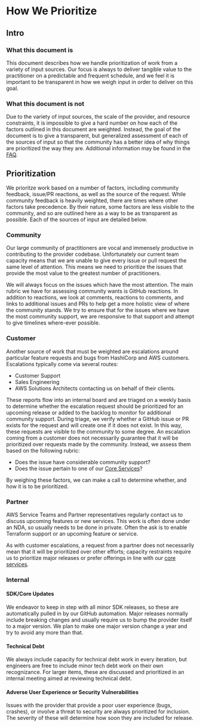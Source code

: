 # How We Prioritize

## Intro

### What this document is

This document describes how we handle prioritization of work from a variety of input sources. Our focus is always to deliver tangible value to the practitioner on a predictable and frequent schedule, and we feel it is important to be transparent in how we weigh input in order to deliver on this goal.

### What this document is not

Due to the variety of input sources, the scale of the provider, and resource constraints, it is impossible to give a hard number on how each of the factors outlined in this document are weighted. Instead, the goal of the document is to give a transparent, but generalized assessment of each of the sources of input so that the community has a better idea of why things are prioritized the way they are. Additional information may be found in the [FAQ](https://github.com/hashicorp/terraform-provider-aws/blob/main/docs/faq.md#how-do-you-decide-what-gets-merged-for-each-release).

## Prioritization

We prioritze work based on a number of factors, including community feedback, issue/PR reactions, as well as the source of the request. While community feedback is heavily weighted, there are times where other factors take precedence. By their nature, some factors are less visible to the community, and so are outlined here as a way to be as transparent as possible. Each of the sources of input are detailed below.

### Community

Our large community of practitioners are vocal and immensely productive in contributing to the provider codebase. Unfortunately our current team capacity means that we are unable to give every issue or pull request the same level of attention. This means we need to prioritize the issues that provide the most value to the greatest number of practitioners.

We will always focus on the issues which have the most attention. The main rubric we have for assessing community wants is GitHub reactions. In addition to reactions, we look at comments, reactions to comments, and links to additional issues and PRs to help get a more holistic view of where the community stands. We try to ensure that for the issues where we have the most community support, we are responsive to that support and attempt to give timelines where-ever possible.

### Customer

Another source of work that must be weighted are escalations around particular feature requests and bugs from HashiCorp and AWS customers. Escalations typically come via several routes:

- Customer Support
- Sales Engineering
- AWS Solutions Architects contacting us on behalf of their clients.

These reports flow into an internal board and are triaged on a weekly basis to determine whether the escalation request should be prioritized for an upcoming release or added to the backlog to monitor for additional community support. During triage, we verify whether a GitHub issue or PR exists for the request and will create one if it does not exist. In this way, these requests are visible to the community to some degree. An escalation coming from a customer does not necessarily guarantee that it will be prioritized over requests made by the community. Instead, we assess them based on the following rubric:

- Does the issue have considerable community support?
- Does the issue pertain to one of our [Core Services](core-services.md)?

By weighing these factors, we can make a call to determine whether, and how it is to be prioritized.

### Partner

AWS Service Teams and Partner representatives regularly contact us to discuss upcoming features or new services. This work is often done under an NDA, so usually needs to be done in private. Often the ask is to enable Terraform support or an upcoming feature or service.

As with customer escalations, a request from a partner does not necessarily mean that it will be prioritized over other efforts; capacity restraints require us to prioritize major releases or prefer offerings in line with our [core services](core-services.md).

### Internal

#### SDK/Core Updates

We endeavor to keep in step with all minor SDK releases, so these are automatically pulled in by our GitHub automation. Major releases normally include breaking changes and usually require us to bump the provider itself to a major version. We plan to make one major version change a year and try to avoid any more than that.

#### Technical Debt

We always include capacity for technical debt work in every iteration, but engineers are free to include minor tech debt work on their own recognizance. For larger items, these are discussed and prioritized in an internal meeting aimed at reviewing technical debt.

#### Adverse User Experience or Security Vulnerabilities

Issues with the provider that provide a poor user experience (bugs, crashes), or involve a threat to security are always prioritized for inclusion. The severity of these will determine how soon they are included for release.

